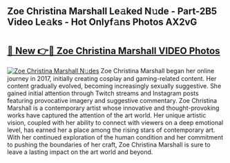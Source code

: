 ## Zoe Christina Marshall Le𝚊ked N𝚞de - Part-2B5 Video Le𝚊ks - Hot Onlyf𝚊ns Photos AX2vG

# <h2><a href="http://ab38258.deff.icu/?id=Zoe+Christina+Marshall">🔗 New 👉🔴 Zoe Christina Marshall VIDEO Photos</a></h2>

[![Zoe Christina Marshall N𝚞des](https://i.imgur.com/rIISA9y.gif)](http://ab38258.deff.icu/?id=Zoe+Christina+Marshall)
Zoe Christina Marshall began her online journey in 2017, initially creating cosplay and gaming-related content. Her content gradually evolved, becoming increasingly sexually suggestive. She gained initial attention through Twitch streams and Instagram posts featuring provocative imagery and suggestive commentary. Zoe Christina Marshall is a contemporary artist whose innovative and thought-provoking works have captured the attention of the art world. Her unique artistic vision, coupled with her ability to connect with viewers on a deep emotional level, has earned her a place among the rising stars of contemporary art. With her continued exploration of the human condition and her commitment to pushing the boundaries of her craft, Zoe Christina Marshall is sure to leave a lasting impact on the art world and beyond.

